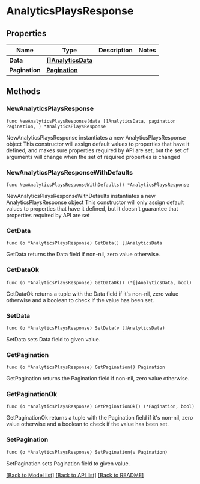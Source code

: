 # AnalyticsPlaysResponse

## Properties

Name | Type | Description | Notes
------------ | ------------- | ------------- | -------------
**Data** | [**[]AnalyticsData**](AnalyticsData.md) |  | 
**Pagination** | [**Pagination**](Pagination.md) |  | 

## Methods

### NewAnalyticsPlaysResponse

`func NewAnalyticsPlaysResponse(data []AnalyticsData, pagination Pagination, ) *AnalyticsPlaysResponse`

NewAnalyticsPlaysResponse instantiates a new AnalyticsPlaysResponse object
This constructor will assign default values to properties that have it defined,
and makes sure properties required by API are set, but the set of arguments
will change when the set of required properties is changed

### NewAnalyticsPlaysResponseWithDefaults

`func NewAnalyticsPlaysResponseWithDefaults() *AnalyticsPlaysResponse`

NewAnalyticsPlaysResponseWithDefaults instantiates a new AnalyticsPlaysResponse object
This constructor will only assign default values to properties that have it defined,
but it doesn't guarantee that properties required by API are set

### GetData

`func (o *AnalyticsPlaysResponse) GetData() []AnalyticsData`

GetData returns the Data field if non-nil, zero value otherwise.

### GetDataOk

`func (o *AnalyticsPlaysResponse) GetDataOk() (*[]AnalyticsData, bool)`

GetDataOk returns a tuple with the Data field if it's non-nil, zero value otherwise
and a boolean to check if the value has been set.

### SetData

`func (o *AnalyticsPlaysResponse) SetData(v []AnalyticsData)`

SetData sets Data field to given value.


### GetPagination

`func (o *AnalyticsPlaysResponse) GetPagination() Pagination`

GetPagination returns the Pagination field if non-nil, zero value otherwise.

### GetPaginationOk

`func (o *AnalyticsPlaysResponse) GetPaginationOk() (*Pagination, bool)`

GetPaginationOk returns a tuple with the Pagination field if it's non-nil, zero value otherwise
and a boolean to check if the value has been set.

### SetPagination

`func (o *AnalyticsPlaysResponse) SetPagination(v Pagination)`

SetPagination sets Pagination field to given value.



[[Back to Model list]](../README.md#documentation-for-models) [[Back to API list]](../README.md#documentation-for-api-endpoints) [[Back to README]](../README.md)


